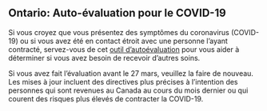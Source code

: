 ## Ontario: Auto-évaluation pour le COVID-19

Si vous croyez que vous présentez des symptômes du coronavirus (COVID-19) ou si vous avez été en contact étroit avec une personne l’ayant contracté, servez-vous de cet [outil d’autoévaluation](https://covid-19.ontario.ca/autoevaluation/#q0) pour vous aider à déterminer si vous avez besoin de recevoir d’autres soins.

Si vous avez fait l’évaluation avant le 27 mars, veuillez la faire de nouveau.
Les mises à jour incluent des directives plus précises à l’intention des personnes qui sont revenues au Canada au cours du mois dernier ou qui courent des risques plus élevés de contracter la COVID-19.
